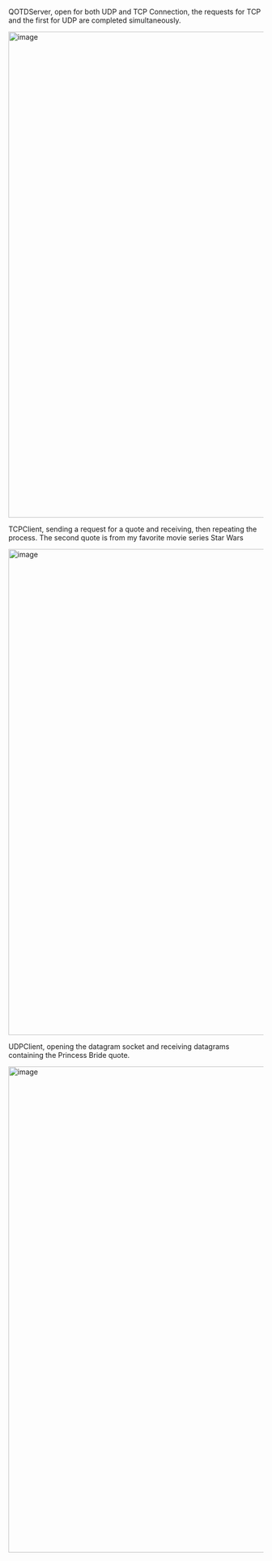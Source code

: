 QOTDServer, open for both UDP and TCP Connection, the requests for TCP and the first for UDP are completed simultaneously.

<img width="960" alt="image" src="https://user-images.githubusercontent.com/94156893/232681678-7ed3db22-f3e6-4438-9b98-00ac69feb500.png">

TCPClient, sending a request for a quote and receiving, then repeating the process. The second quote is from my favorite movie series Star Wars

<img width="960" alt="image" src="https://user-images.githubusercontent.com/94156893/232681644-a033c65a-7cca-4fd4-9b03-1837aa9c5df7.png">

UDPClient, opening the datagram socket and receiving datagrams containing the Princess Bride quote. 

<img width="960" alt="image" src="https://user-images.githubusercontent.com/94156893/232681718-4a3473c0-5241-41ab-a03b-cc71bb22d07b.png">
